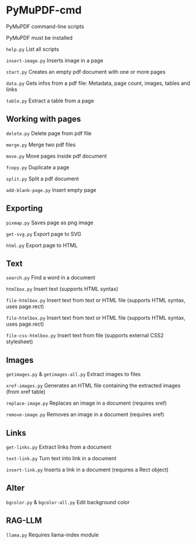 # PyMuPDF-cmd

PyMuPDF command-line scripts

PyMuPDF must be installed

```help.py```            List all scripts

```insert-image.py```    Inserts image in a page

```start.py```           Creates an empty pdf document with one or more pages

```data.py```            Gets infos from a pdf file: Metadata, page count, images, tables and links 

```table.py```           Extract a table from a page


## Working with pages

```delete.py```          Delete page from pdf file 

```merge.py```           Merge two pdf files 

```move.py```            Move pages inside pdf document

```fcopy.py```           Duplicate a page

```split.py```           Split a pdf document

```add-blank-page.py```  Insert empty page


## Exporting

```pixmap.py```          Saves page as png image

```get-svg.py```         Export page to SVG

```html.py```            Export page to HTML


## Text

```search.py```          Find a word in a document

```htmlbox.py```         Insert text (supports HTML syntax)

```file-htmlbox.py```    Insert text from text or HTML file (supports HTML syntax, uses page.rect)

```file-htmlbox.py```    Insert text from text or HTML file (supports HTML syntax, uses page.rect)

```file-css-htmlbox.py```  Insert text from file (supports external CSS2 stylesheet)


## Images

```getimages.py``` & ```getimages-all.py```   Extract images to files

```xref-images.py```     Generates an HTML file containing the extracted images (from xref table)

```replace-image.py```   Replaces an image in a document (requires xref)

```remove-image.py```    Removes an image in a document (requires xref)


## Links

```get-links.py```       Extract links from a document

```text-link.py```       Turn text into link in a document

```insert-link.py```     Inserts a link in a document (requires a Rect object)


## Alter

```bgcolor.py``` & ```bgcolor-all.py```       Edit background color


## RAG-LLM

```llama.py```       Requires llama-index module
